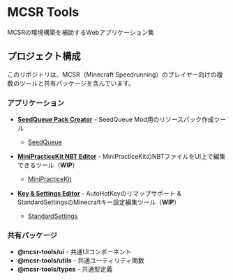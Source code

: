 # MCSR Tools

MCSRの環境構築を補助するWebアプリケーション集

## プロジェクト構成

このリポジトリは、MCSR（Minecraft Speedrunning）のプレイヤー向けの複数のツールと共有パッケージを含んでいます。

### アプリケーション

- **[SeedQueue Pack Creator](./apps/seedqueue-pack-creator/)** - SeedQueue Mod用のリソースパック作成ツール
  - [SeedQueue](https://github.com/contariaa/seedqueue)

- **[MiniPracticeKit NBT Editor](./apps/minipractice-nbt-editor/)** - MiniPracticeKitのNBTファイルをUI上で編集できるツール（**WIP**）
  - [MiniPracticeKit](https://github.com/Knawk/mc-MiniPracticeKit)

- **[Key & Settings Editor](./apps/key-settings-editor/)** - AutoHotKeyのリマップサポート & StandardSettingsのMinecraftキー設定編集ツール（**WIP**）
  - [StandardSettings](https://github.com/contariaa/StandardSettings)

### 共有パッケージ

- **@mcsr-tools/ui** - 共通UIコンポーネント
- **@mcsr-tools/utils** - 共通ユーティリティ関数
- **@mcsr-tools/types** - 共通型定義
